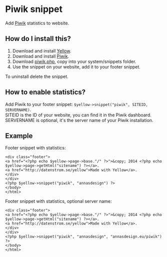 Piwik snippet
=============
Add [Piwik](http://piwik.org) statistics to website.

How do I install this?
----------------------
1. Download and install [Yellow](https://github.com/markseu/yellowcms/).  
2. Download and install [Piwik](http://piwik.org/).  3. Download [piwik.php](piwik.php?raw=true), copy into your system/snippets folder.  
4. Use the snippet on your website, add it to your footer snippet.

To uninstall delete the snippet.

How to enable statistics?
-------------------------
Add Piwik to your footer snippet: `$yellow->snippet("piwik", SITEID, SERVERNAME)`.  
SITEID is the ID of your website, you can find it in the Piwik dashboard.  
SERVERNAME is optional, it's the server name of your Piwik installation.

Example
-------
Footer snippet with statistics:

    <div class="footer">
    <a href="<?php echo $yellow->page->base."/" ?>">&copy; 2014 <?php echo $yellow->page->getHtml("sitename") ?></a>.
    <a href="http://datenstrom.se/yellow">Made with Yellow</a>.
    </div>
    </div>
    <?php $yellow->snippet("piwik", "annasdesign") ?>
    </body>
    </html>

Footer snippet with statistics, optional server name:

    <div class="footer">
    <a href="<?php echo $yellow->page->base."/" ?>">&copy; 2014 <?php echo $yellow->page->getHtml("sitename") ?></a>.
    <a href="http://datenstrom.se/yellow">Made with Yellow</a>.
    </div>
    </div>
    <?php $yellow->snippet("piwik", "annasdesign", "annasdesign.eu/piwik") ?>
    </body>
    </html>